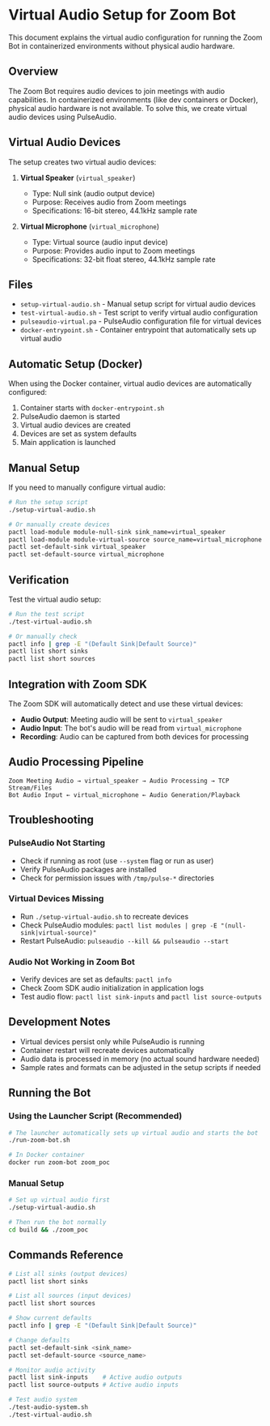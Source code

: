 # Virtual Audio Setup for Zoom Bot

This document explains the virtual audio configuration for running the Zoom Bot in containerized environments without physical audio hardware.

## Overview

The Zoom Bot requires audio devices to join meetings with audio capabilities. In containerized environments (like dev containers or Docker), physical audio hardware is not available. To solve this, we create virtual audio devices using PulseAudio.

## Virtual Audio Devices

The setup creates two virtual audio devices:

1. **Virtual Speaker** (`virtual_speaker`)
   - Type: Null sink (audio output device)
   - Purpose: Receives audio from Zoom meetings
   - Specifications: 16-bit stereo, 44.1kHz sample rate

2. **Virtual Microphone** (`virtual_microphone`)
   - Type: Virtual source (audio input device)  
   - Purpose: Provides audio input to Zoom meetings
   - Specifications: 32-bit float stereo, 44.1kHz sample rate

## Files

- `setup-virtual-audio.sh` - Manual setup script for virtual audio devices
- `test-virtual-audio.sh` - Test script to verify virtual audio configuration
- `pulseaudio-virtual.pa` - PulseAudio configuration file for virtual devices
- `docker-entrypoint.sh` - Container entrypoint that automatically sets up virtual audio

## Automatic Setup (Docker)

When using the Docker container, virtual audio devices are automatically configured:

1. Container starts with `docker-entrypoint.sh`
2. PulseAudio daemon is started
3. Virtual audio devices are created
4. Devices are set as system defaults
5. Main application is launched

## Manual Setup

If you need to manually configure virtual audio:

```bash
# Run the setup script
./setup-virtual-audio.sh

# Or manually create devices
pactl load-module module-null-sink sink_name=virtual_speaker
pactl load-module module-virtual-source source_name=virtual_microphone
pactl set-default-sink virtual_speaker
pactl set-default-source virtual_microphone
```

## Verification

Test the virtual audio setup:

```bash
# Run the test script
./test-virtual-audio.sh

# Or manually check
pactl info | grep -E "(Default Sink|Default Source)"
pactl list short sinks
pactl list short sources
```

## Integration with Zoom SDK

The Zoom SDK will automatically detect and use these virtual devices:

- **Audio Output**: Meeting audio will be sent to `virtual_speaker`
- **Audio Input**: The bot's audio will be read from `virtual_microphone`
- **Recording**: Audio can be captured from both devices for processing

## Audio Processing Pipeline

```
Zoom Meeting Audio → virtual_speaker → Audio Processing → TCP Stream/Files
Bot Audio Input ← virtual_microphone ← Audio Generation/Playback
```

## Troubleshooting

### PulseAudio Not Starting
- Check if running as root (use `--system` flag or run as user)
- Verify PulseAudio packages are installed
- Check for permission issues with `/tmp/pulse-*` directories

### Virtual Devices Missing
- Run `./setup-virtual-audio.sh` to recreate devices
- Check PulseAudio modules: `pactl list modules | grep -E "(null-sink|virtual-source)"`
- Restart PulseAudio: `pulseaudio --kill && pulseaudio --start`

### Audio Not Working in Zoom Bot
- Verify devices are set as defaults: `pactl info`
- Check Zoom SDK audio initialization in application logs
- Test audio flow: `pactl list sink-inputs` and `pactl list source-outputs`

## Development Notes

- Virtual devices persist only while PulseAudio is running
- Container restart will recreate devices automatically
- Audio data is processed in memory (no actual sound hardware needed)
- Sample rates and formats can be adjusted in the setup scripts if needed

## Running the Bot

### Using the Launcher Script (Recommended)
```bash
# The launcher automatically sets up virtual audio and starts the bot
./run-zoom-bot.sh

# In Docker container
docker run zoom-bot zoom_poc
```

### Manual Setup
```bash
# Set up virtual audio first
./setup-virtual-audio.sh

# Then run the bot normally  
cd build && ./zoom_poc
```

## Commands Reference

```bash
# List all sinks (output devices)
pactl list short sinks

# List all sources (input devices)  
pactl list short sources

# Show current defaults
pactl info | grep -E "(Default Sink|Default Source)"

# Change defaults
pactl set-default-sink <sink_name>
pactl set-default-source <source_name>

# Monitor audio activity
pactl list sink-inputs    # Active audio outputs
pactl list source-outputs # Active audio inputs

# Test audio system
./test-audio-system.sh
./test-virtual-audio.sh
```